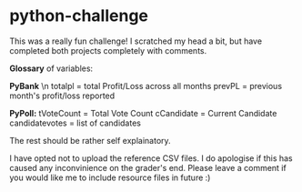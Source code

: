 # python-challenge
This was a really fun challenge! I scratched my head a bit, but have completed both projects completely with comments.

**Glossary** of variables:

**PyBank** \n
totalpl = total Profit/Loss across all months
prevPL = previous month's profit/loss reported

**PyPoll:**
tVoteCount = Total Vote Count
cCandidate = Current Candidate
candidatevotes = list of candidates

The rest should be rather self explainatory.

I have opted not to upload the reference CSV files. I do apologise if this has caused any inconvinience on the grader's end. Please leave a comment if you would like me to include resource files in future :)
